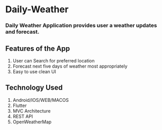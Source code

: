# Daily-Weather

### Daily Weather Application provides user a weather updates and forecast.

## Features of the App
 1. User can Search for preferred location
 2. Forecast next five days of weather most appropriately
 3. Easy to use clean UI

## Technology Used
 1. Android/IOS/WEB/MACOS
 2. Flutter
 3. MVC Architecture
 4. REST API
 5. OpenWeatherMap
